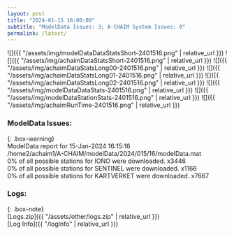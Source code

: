 ```yaml
---
layout: post
title: "2024-01-15 16:00:00"
subtitle: "ModelData Issues: 3; A-CHAIM System Issues: 0"
permalink: /latest/
---
```


![]({{ "/assets/img/modelDataDataStatsShort-2401516.png" | relative_url }})
![]({{ "/assets/img/achaimDataStatsShort-2401516.png" | relative_url }})
![]({{ "/assets/img/achaimDataStatsLong00-2401516.png" | relative_url }})
![]({{ "/assets/img/achaimDataStatsLong01-2401516.png" | relative_url }})
![]({{ "/assets/img/achaimDataStatsLong02-2401516.png" | relative_url }})
![]({{ "/assets/img/modelDataDataStats-2401516.png" | relative_url }})
![]({{ "/assets/img/modelDataStationStats-2401516.png" | relative_url }})
![]({{ "/assets/img/achaimRunTime-2401516.png" | relative_url }})


### ModelData Issues:  
  
{: .box-warning}  
 ModelData report for 15-Jan-2024 16:15:16   
 /home2/achaim1/A-CHAIM/modelData/2024/015/16/modelData.mat   
 0% of all possible stations for IONO were downloaded. x3446   
 0% of all possible stations for SENTINEL were downloaded. x1166   
 0% of all possible stations for KARTVERKET were downloaded. x7667   
  


### Logs:  
  
{: .box-note}  
[Logs.zip]({{ "/assets/other/logs.zip" | relative_url }})  
[Log Info]({{ "/logInfo" | relative_url }})  
